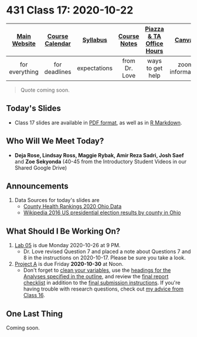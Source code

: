 # 431 Class 17: 2020-10-22

[Main Website](https://thomaselove.github.io/431/) | [Course Calendar](https://thomaselove.github.io/431/calendar.html) | [Syllabus](https://thomaselove.github.io/431-2020-syllabus/) | [Course Notes](https://thomaselove.github.io/431-notes/) | [Piazza & TA Office Hours](https://thomaselove.github.io/431/contact.html) | [Canvas](https://canvas.case.edu) | [Data and Code](https://thomaselove.github.io/431/data_index.html)
:-----------: | :--------------: | :----------: | :---------: | :-------------: | :-----------: | :------------:
for everything | for deadlines | expectations | from Dr. Love | ways to get help | zoom information | for downloads

> Quote coming soon.

## Today's Slides

- Class 17 slides are available in [PDF format](https://github.com/THOMASELOVE/431-2020/blob/master/classes/class17/431_class-17-slides_2020.pdf), as well as in [R Markdown](https://github.com/THOMASELOVE/431-2020/blob/master/classes/class17/431_class-17-slides_2020.Rmd).

## Who Will We Meet Today?

- **Deja Rose, Lindsay Ross, Maggie Rybak, Amir Reza Sadri, Josh Saef** and **Zoe Sekyonda** (40-45 from the Introductory Student Videos in our Shared Google Drive)

## Announcements

1. Data Sources for today's slides are
    - [County Health Rankings 2020 Ohio Data](https://www.countyhealthrankings.org/app/ohio/2020/downloads)
    - [Wikipedia 2016 US presidential election results by county in Ohio](https://en.wikipedia.org/wiki/2016_United_States_presidential_election_in_Ohio#By_county)

## What Should I Be Working On?

1. [Lab 05](https://github.com/THOMASELOVE/431-2020/blob/master/labs/lab05/lab05.md) is due Monday 2020-10-26 at 9 PM.
    - Dr. Love revised Question 7 and placed a note about Questions 7 and 8 in the instructions on 2020-10-17. Please be sure you take a look.
2. [Project A](https://thomaselove.github.io/431-2020-projectA/) is due Friday **2020-10-30** at Noon.
    - Don't forget to [clean your variables](https://thomaselove.github.io/431-2020-projectA/prop_summary.html), use the [headings for the Analyses specified in the outline](https://thomaselove.github.io/431-2020-projectA/examples.html), and review the [final report checklist](https://thomaselove.github.io/431-2020-projectA/check_final.html) in addition to the [final submission instructions](https://thomaselove.github.io/431-2020-projectA/final.html). If you're having trouble with research questions, check out [my advice from Class 16](https://github.com/THOMASELOVE/431-2020/blob/master/classes/class16/README.md#advice-on-developing-a-research-question).

## One Last Thing

Coming soon.

